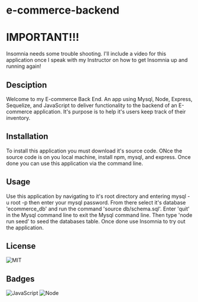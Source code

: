 # e-commerce-backend

# IMPORTANT!!!

Insomnia needs some trouble shooting. I'll include a video for this application once I speak with my Instructor on how to get Insomnia up and running again!

## Desciption

Welcome to my E-commerce Back End. An app using Mysql, Node, Express, Sequelize, and JavaScript to deliver functionality to the backend of an E-commerce application. It's purpose is to help it's users keep track of their inventory.

## Installation

To install this application you must download it's source code. ONce the source code is on you local machine, install npm, mysql, and express. Once done you can use this application via the command line.

## Usage

Use this application by navigating to it's root directory and entering mysql -u root -p then enter your mysql password. From there select it's database 'ecommerce_db' and run the command 'source db/schema.sql'. Enter 'quit' in the Mysql command line to exit the Mysql command line. Then type 'node run seed' to seed the databases table.
Once done use Insomnia to try out the application.

## License

![MIT](https://choosealicense.com/licenses/mit/)

## Badges

![JavaScript](https://img.shields.io/badge/Built%20With-JavaScript-brightgreen)
![Node](https://img.shields.io/badge/Built%20With-Node-blue)
